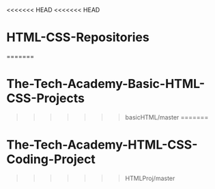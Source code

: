 <<<<<<< HEAD
<<<<<<< HEAD
# HTML-CSS-Repositories
=======
# The-Tech-Academy-Basic-HTML-CSS-Projects
>>>>>>> basicHTML/master
=======
# The-Tech-Academy-HTML-CSS-Coding-Project
>>>>>>> HTMLProj/master

